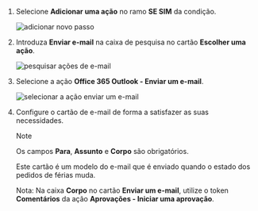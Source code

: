 1. Selecione **Adicionar uma ação** no ramo **SE SIM** da condição.
   
    ![adicionar novo passo](media/modern-approvals/add-action-after-condition.png)
2. Introduza **Enviar e-mail** na caixa de pesquisa no cartão **Escolher uma ação**.
   
    ![pesquisar ações de e-mail](media/modern-approvals/search-send-email-yes.png)
3. Selecione a ação **Office 365 Outlook - Enviar um e-mail**.
   
    ![selecionar a ação enviar um e-mail](media/modern-approvals/select-send-email-yes.png)
4. Configure o cartão de e-mail de forma a satisfazer as suas necessidades.
   
     >[!NOTE]
     > Os campos **Para**, **Assunto** e **Corpo** são obrigatórios.
     >
     >
   
     Este cartão é um modelo do e-mail que é enviado quando o estado dos pedidos de férias muda.
   
     Nota: Na caixa **Corpo** no cartão **Enviar um e-mail**, utilize o token **Comentários** da ação **Aprovações - Iniciar uma aprovação**.


